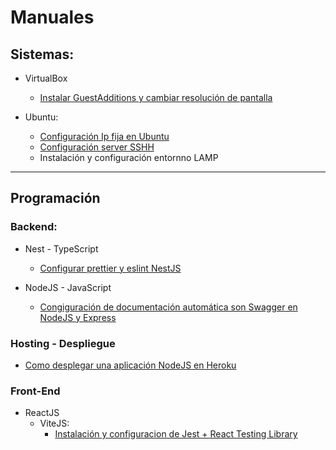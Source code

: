 # Manuales

## Sistemas:
* VirtualBox
    - [Instalar GuestAdditions y cambiar resolución de pantalla](https://github.com/AlexAlonsoMontero/Manuales/blob/main/Sistemas/VirtualBox%20y%20Ubuntu/UbuntuServerGuestAdditions.md)
    
* Ubuntu:

    - [Configuración Ip fija en Ubuntu](https://github.com/AlexAlonsoMontero/Manuales/blob/main/Sistemas/VirtualBox%20y%20Ubuntu/UbuntuServIpFIja.md)
    - [Configuración server SSHH](https://github.com/AlexAlonsoMontero/Manuales/blob/main/Sistemas/VirtualBox%20y%20Ubuntu/UbuntuServSSHConfig.md)
    - Instalación y configuración entornno LAMP
<hr> 

## Programación

### Backend:
* Nest - TypeScript
    * [Configurar prettier y eslint NestJS](https://gist.github.com/AlexAlonsoMontero/020e8524838cf6f737b584bfe2eb52d3)

* NodeJS - JavaScript
    * [Congiguración de documentación automática son Swagger en NodeJS y Express](https://gist.github.com/AlexAlonsoMontero/41e0779615b1051781af28ac013f3c2f)

### Hosting - Despliegue
* [Como desplegar una aplicación NodeJS en Heroku](https://gist.github.com/AlexAlonsoMontero/fd43ef9b9b861816de8f3c1287262fd3)

### Front-End
* ReactJS
    - ViteJS: 
        - [Instalación y configuracion de Jest + React Testing Library](https://gist.github.com/AlexAlonsoMontero/981815de517902322f7a1c6b7bae9baf)
    